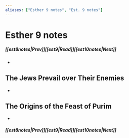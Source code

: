 ```yaml
---
aliases: ["Esther 9 notes", "Est. 9 notes"]
---
```

# Esther 9 notes
##### <span class=arrow-left></span>[[est8notes|Prev]]<span class=navigation-separator></span>[[est9|Read]]<span class=navigation-separator></span>[[est10notes|Next]]<span class=arrow-right></span>
- 
## The Jews Prevail over Their Enemies
- 
## The Origins of the Feast of Purim
- 
##### <span class=arrow-left></span>[[est8notes|Prev]]<span class=navigation-separator></span>[[est9|Read]]<span class=navigation-separator></span>[[est10notes|Next]]<span class=arrow-right></span>